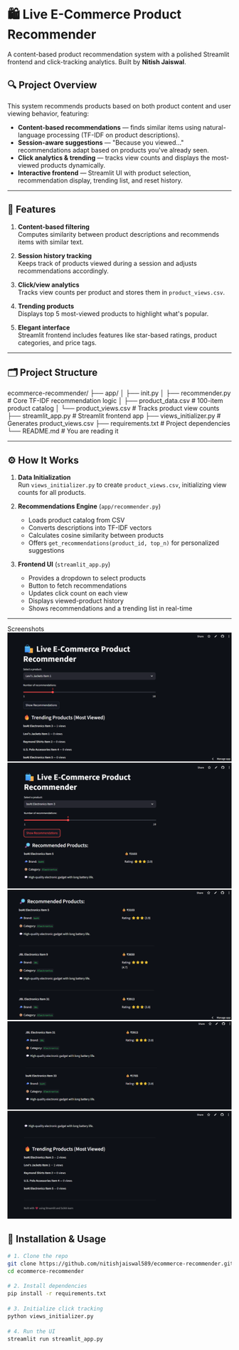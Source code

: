 # 🛍️ Live E-Commerce Product Recommender

A content-based product recommendation system with a polished Streamlit frontend and click-tracking analytics. Built by **Nitish Jaiswal**.

## 🔍 Project Overview

This system recommends products based on both product content and user viewing behavior, featuring:

- **Content-based recommendations** — finds similar items using natural-language processing (TF-IDF on product descriptions).
- **Session-aware suggestions** — "Because you viewed..." recommendations adapt based on products you've already seen.
- **Click analytics & trending** — tracks view counts and displays the most-viewed products dynamically.
- **Interactive frontend** — Streamlit UI with product selection, recommendation display, trending list, and reset history.

---

## 🚀 Features

1. **Content-based filtering**  
   Computes similarity between product descriptions and recommends items with similar text.

2. **Session history tracking**  
   Keeps track of products viewed during a session and adjusts recommendations accordingly.

3. **Click/view analytics**  
   Tracks view counts per product and stores them in `product_views.csv`.

4. **Trending products**  
   Displays top 5 most-viewed products to highlight what's popular.

5. **Elegant interface**  
   Streamlit frontend includes features like star-based ratings, product categories, and price tags.

---

## 🗂️ Project Structure

ecommerce-recommender/
├── app/
│ ├── init.py
│ ├── recommender.py # Core TF-IDF recommendation logic
│ ├── product_data.csv # 100-item product catalog
│ └── product_views.csv # Tracks product view counts
├── streamlit_app.py # Streamlit frontend app
├── views_initializer.py # Generates product_views.csv
├── requirements.txt # Project dependencies
└── README.md # You are reading it


---

## ⚙️ How It Works

1. **Data Initialization**  
   Run `views_initializer.py` to create `product_views.csv`, initializing view counts for all products.

2. **Recommendations Engine** (`app/recommender.py`)  
   - Loads product catalog from CSV  
   - Converts descriptions into TF-IDF vectors  
   - Calculates cosine similarity between products  
   - Offers `get_recommendations(product_id, top_n)` for personalized suggestions

3. **Frontend UI** (`streamlit_app.py`)  
   - Provides a dropdown to select products  
   - Button to fetch recommendations  
   - Updates click count on each view  
   - Displays viewed-product history  
   - Shows recommendations and a trending list in real-time

---
Screenshots
![image alt](https://github.com/nitishjaiswal589/E-Commerce-Product-Suggestion-System/blob/7c7cceeb6cd00af5a86d8ce8904a05781ded8ead/img%20(1).png)
![image alt](https://github.com/nitishjaiswal589/E-Commerce-Product-Suggestion-System/blob/091bdecf24a549cb8b2b5c37b44231042bebd587/img%20(2).png)
![image alt](https://github.com/nitishjaiswal589/E-Commerce-Product-Suggestion-System/blob/139868be7cd802e47d2256b55cc9009523c150f0/img%20(3).png)
![image alt](https://github.com/nitishjaiswal589/E-Commerce-Product-Suggestion-System/blob/1d60f0af52afcb0dcb0f9382c10eecd7d1c08e3f/img%20(4).png)
![image alt](https://github.com/nitishjaiswal589/E-Commerce-Product-Suggestion-System/blob/8d603802b42a2aa1c5bd40872025ac1870ce39a4/img%20(5).png)


## 🏁 Installation & Usage

```bash
# 1. Clone the repo
git clone https://github.com/nitishjaiswal589/ecommerce-recommender.git
cd ecommerce-recommender

# 2. Install dependencies
pip install -r requirements.txt

# 3. Initialize click tracking
python views_initializer.py

# 4. Run the UI
streamlit run streamlit_app.py

